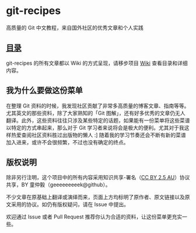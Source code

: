 # git-recipes

高质量的 Git 中文教程，来自国外社区的优秀文章和个人实践

## [目录](https://github.com/geeeeeeeeek/git-recipes/wiki/)

git-recipes 的所有文章都以 Wiki 的方式呈现，请移步项目 [Wiki](https://github.com/geeeeeeeeek/git-recipes/wiki/) 查看目录和详细内容。

## 我为什么要做这份菜单

在整理 Git 资料的时候，我发现社区贡献了非常多高质量的博客文章、指南等等。尤其英文的那些资料，除了大家熟知的「Git 图解」，还有好多优秀的文章仍无人翻译。此外，这些资料往往只涉及某些特定的话题，如果能有一份菜单将这些菜谱以特定的方式串起来，那么对于 Git 学习者来说将会是极大的便利。尤其对于我这样热爱查阅社区资料胜过出版物的懒人 :] 随着我的学习节奏还会不断有新的菜谱加入进来，或许不会很频繁，不过也没有确定的终点。

## 版权说明

除非另行注明，这个项目中的所有内容采用知识共享-署名（[CC BY 2.5 AU](http://creativecommons.org/licenses/by/2.5/au/deed.zh)）协议共享，BY 童仲毅（geeeeeeeeek@github）。

不少文章在原基础上翻译或演绎而来，页面上方均标明了原作者、原文链接以及原文采用的协议。如仍有版权疑问，请在 Issue 中提出。

欢迎通过 Issue 或者 Pull Request 推荐你认为合适的资料，让这份菜单更充实一些。
